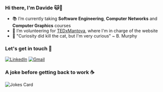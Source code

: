 ### Hi there, I'm Davide 🐱🚀
- 📚 I’m currently taking **Software Engineering**, **Computer Networks** and **Computer Graphics** courses
- 🌱 I’m volunteering for [TEDxMantova](https://www.tedxmantova.com), where I'm in charge of the website
- 🔭 "Curiosity did kill the cat, but I'm very curious" ~ B. Murphy

### Let's get in touch 🤝
[![LinkedIn](https://img.shields.io/badge/linkedin-%230077B5.svg?style=for-the-badge&logo=linkedin&logoColor=white)](https://www.linkedin.com/in/davidetarpini/)
[![Gmail](https://img.shields.io/badge/Gmail-D14836?style=for-the-badge&logo=gmail&logoColor=white)](mailto:davidetarpini@gmail.com)

### A joke before getting back to work ☕
![Jokes Card](https://readme-jokes.vercel.app/api?bgColor=%23&theme=react)
